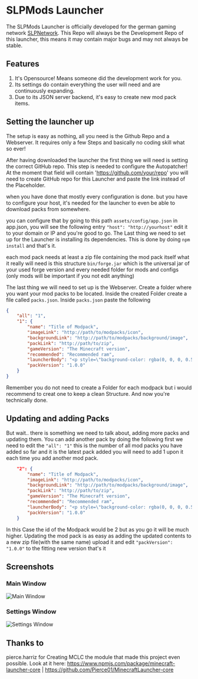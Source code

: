 # SLPMods Launcher
The SLPMods Launcher is officially developed for the german gaming network [SLPNetwork](https://slpnetwork.tk).
This Repo will always be the Development Repo of this launcher, this means it may contain major bugs and may not always be stable.

## Features
1. It's Opensource! Means someone did the development work for you.
2. Its settings do contain everything the user will need and are continuously expanding.
3. Due to its JSON server backend, it's easy to create new mod pack items.

## Setting the launcher up
The setup is easy as nothing, all you need is the Github Repo and a Webserver. It requires only a few Steps and basically no coding skill what so ever!

After having downloaded the launcher the first thing we will need is setting the correct GitHub repo. This step is needed to configure the Autopatcher!
At the moment that field will contain 'https://github.com/your/repo' you will need to create GitHub repo for this Launcher and paste the link instead of the Placeholder.

when you have done that mostly every configuration is done. but you have to configure your host, it's needed for the launcher to even be able to download packs from somewhere.

you can configure that by going to this path `assets/config/app.json` in app.json, you will see the following entry `"host": "http://yourhost"` edit it to your domain or IP and you're good to go.
The Last thing we need to set up for the Launcher is installing its dependencies. This is done by doing `npm install` and that's it.

each mod pack needs at least a zip file containing the mod pack itself
what it really will need is this structure `bin/forge.jar` which is the universal jar of your used forge version
and every needed folder for mods and configs (only mods will be important if you  not edit anything)

The last thing we will need to set up is the Webserver. Create a folder where you want your mod packs to be located.
Inside the created Folder create a file called `packs.json`.
Inside `packs.json` paste the following
```json
{
    "all": "1",
    "1": {
        "name": "Title of Modpack",
        "imageLink": "http://path/to/modpacks/icon",
        "backgroundLink": "http://path/to/modpacks/background/image",
        "packLink": "http://path/to/zip",
        "gameVersion": "The Minecraft version",
        "recommended": "Recommended ram",
        "launcherBody": "<p style=\"background-color: rgba(0, 0, 0, 0.5); padding: 10px 10px 10px 10px; border-radius: 5px;\">Description.</p><h3>Mod Liste:</h3><ul><li>Past mod here</li></ul>",
        "packVersion": "1.0.0"
    }
}
```
Remember you do not need to create a Folder for each modpack but i would recommend to creat one to keep a clean Structure.
And now you're technically done.

## Updating and adding Packs
But wait.. there is something we need to talk about, adding more packs and updating them. You can add another pack by doing the following
first we need to edit the `"all": "1"` this is the number of all mod packs you have added so far and it is the latest pack added you will need to add 1 upon it each time you add another mod pack.
```json
    "2": {
        "name": "Title of Modpack",
        "imageLink": "http://path/to/modpacks/icon",
        "backgroundLink": "http://path/to/modpacks/background/image",
        "packLink": "http://path/to/zip",
        "gameVersion": "The Minecraft version",
        "recommended": "Recommended ram",
        "launcherBody": "<p style=\"background-color: rgba(0, 0, 0, 0.5); padding: 10px 10px 10px 10px; border-radius: 5px;\">Description.</p><h3>Mod Liste:</h3><ul><li>Past mod here</li></ul>",
        "packVersion": "1.0.0"
    }
```
In this Case the id of the Modpack would be 2 but as you go it will be much higher. 
Updating the mod pack is as easy as adding the updated contents to a new zip file(with the same name) upload it and edit `"packVersion": "1.0.0"` to the fitting new version that's it

## Screenshots
### Main Window
![Main Window](https://slpnetwork.tk/upload/main.png)
### Settings Window
![Settings Window](https://slpnetwork.tk/upload/settings.png)

## Thanks to
pierce.harriz for Creating  MCLC the module that made this project even possible.
Look at it here: https://www.npmjs.com/package/minecraft-launcher-core | https://github.com/Pierce01/MinecraftLauncher-core
